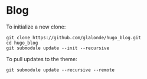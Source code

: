 # Blog
To initialize a new clone:
```
git clone https://github.com/glalonde/hugo_blog.git
cd hugo_blog
git submodule update --init --recursive
```

To pull updates to the theme:
```
git submodule update --recursive --remote

```

